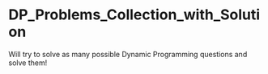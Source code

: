# DP_Problems_Collection_with_Solution
Will try to solve as many possible Dynamic Programming questions and solve them!
